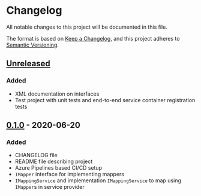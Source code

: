 # Changelog

All notable changes to this project will be documented in this file.

The format is based on [Keep a Changelog](https://keepachangelog.com/en/1.0.0/),
and this project adheres to [Semantic Versioning](https://semver.org/spec/v2.0.0.html).

## [Unreleased]

### Added

- XML documentation on interfaces
- Test project with unit tests and end-to-end service container registration tests

## [0.1.0] - 2020-06-20

### Added

- CHANGELOG file
- README file describing project
- Azure Pipelines based CI/CD setup
- `IMapper` interface for implementing mappers
- `IMappingService` and implementation `IMappingService` to map using `IMapper`s in service provider

[unreleased]: https://github.com/SorenA/lightops-mapping/compare/0.1.0...develop
[0.1.0]: https://github.com/SorenA/lightops-mapping/tree/0.1.0
